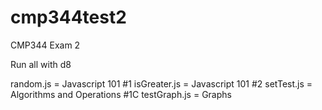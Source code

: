 # cmp344test2
CMP344 Exam 2

Run all with d8

random.js    = Javascript 101 #1
isGreater.js = Javascript 101 #2
setTest.js   = Algorithms and Operations #1C
testGraph.js = Graphs
